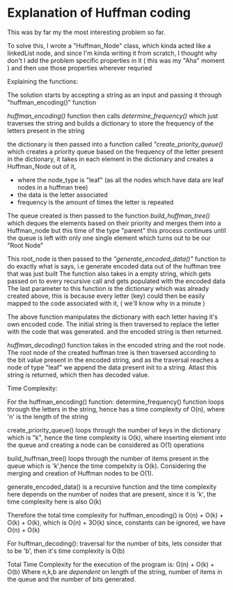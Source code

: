 # Explanation of Huffman coding 

This was by far my the most interesting problem so far. 

To solve this, I wrote a "Huffman_Node" class, which kinda acted like a linkedList node, and since I'm kinda writing it from scratch, I thought why don't I add the problem specific properties in it ( this was my "Aha" moment ) and then use those properties wherever requried 

Explaining the functions: 

The solution starts by accepting a string as an input and passing it through "huffman_encoding()" function 

*huffman_encoding()* function then calls *determine_frequency()* which just traverses the string and builds a dictionary to store the frequency of the letters present in the string 

the dictionary is then passed into a function called *"create_priority_queue()* which creates a priority queue based on the frequency of the letter present in the dictionary, it takes in each element in the dictionary and creates a Huffman_Node out of it, 
- where the  node_type is "leaf" (as all the nodes which have data are leaf nodes in a huffman tree) 
- the data is the letter associated
- frequency is the amount of times the letter is repeated 

The queue created is then passed to the function *build_huffman_tree()* 
which deques the elements based on their priority and merges them into a Huffman_node but this time of the type "parent" this process continues until the queue is left with only one single element which turns out to be our "Root Node" 

This root_node is then passed to the *"generate_encoded_data()"* function to do exactly what is says, i.e generate encoded data out of the huffman tree that was just built 
The function also takes in a empty string, which gets passed on to every recursive call and gets populated with the encoded data 
The last parameter to this function is the dictionary which was already created above, this is because every letter (key) could then be easily mapped to the code associated with it, ( we'll know why in a minute ) 

The above function manipulates the dictionary with each letter having it's own encoded code. 
The initial string is then traversed to replace the letter with the code that was generated. 
and the encoded string is then returned. 

*huffman_decoding()* function takes in the encoded string and the root node. 
The root node of the created huffman tree is then traversed according to the bit value present in the encoded string, and as the traversal reaches a node of type "leaf" we append the data present init to a string. 
Atlast this string is returned, which then has decoded value.  


Time Complexity:

For the huffman_encoding() function: 
determine_frequency() function loops through the letters in the string, hence has a time complexity of O(n), where 'n' is the length of the string  

create_priority_queue() loops through the number of keys in the dictionary which is "k", hence the time complexity is O(k), where inserting element into the queue and creating a node can be considered as O(1) operations 

build_huffman_tree() loops through the number of items present in the queue which is 'k',hence the time compelxity is O(k). Considering the merging and creation of Huffman nodes to be O(1). 

generate_encoded_data() is a recursive function and the time complexity here depends on the number of nodes that are present, since it is 'k', the time complexity here is also O(k)

Therefore the total time complexity for huffman_encoding() is O(n) + O(k) + O(k) + O(k), which is O(n) + 3O(k) 
since, constants can be ignored, we have O(n) + O(k) 

For huffman_decoding(): traversal for the number of bits, lets consider that to be 'b', then it's time complexity is O(b) 

Total Time Complexity for the execution of the program is: O(n) + O(k) + O(b) 
Where n,k,b are *dependent* on length of the string, number of items in the queue and the number of bits generated.

